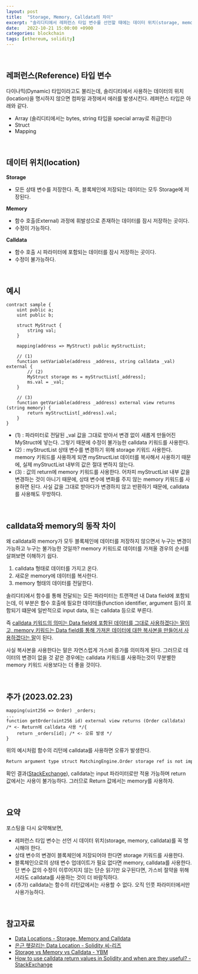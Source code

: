 ```yaml
---
layout: post
title:  "Storage, Memory, Calldata의 차이" 
excerpt: "솔리디티에서 레퍼런스 타입 변수를 선언할 때에는 데이터 위치(storage, memory, calldata)를 꼭 명시해야 한다. 상태 변수의 변경이 블록체인에 저장되어야 한다면 storage 키워드를 사용하고, 블록체인으로의 상태 변수 업데이트가 필요 없다면 memory, calldata를 사용한다. 단 변수 값의 수정이 이루어지지 않는 단순 읽기만 요구된다면, 가스비 절약을 위해서라도 calldata를 사용하는 것이 더 바람직하다."
date:   2022-10-21 15:00:00 +0900
categories: blockchain
tags: [ethereum, solidity]
---
```


<br>

## 레퍼런스(Reference) 타입 변수

다이나믹(Dynamic) 타입이라고도 불리는데, 솔리디티에서 사용하는 데이터의 위치(location)을 명시하지 않으면 컴파일 과정에서 에러를 발생시킨다. 레퍼런스 타입은 아래와 같다.

- Array (솔리디티에서는 bytes, string 타입을 special array로 취급한다)
- Struct
- Mapping 

<br>

## 데이터 위치(location)

**Storage**
- 모든 상태 변수를 저장한다. 즉, 블록체인에 저장되는 데이터는 모두 Storage에 저장된다.

**Memory**
- 함수 호출(External) 과정에 휘발성으로 존재하는 데이터를 잠시 저장하는 곳이다.
- 수정이 가능하다.

**Calldata**
- 함수 호출 시 파라미터에 포함되는 데이터를 잠시 저장하는 곳이다. 
- 수정이 불가능하다.

<br>

## 예시

```solidity
contract sample {
    uint public a;
    uint public b;

    struct MyStruct {        
        string val;
    }

    mapping(address => MyStruct) public myStructList;

    // (1)
    function setVariable(address _address, string calldata _val) external {
        // (2) 
        MyStruct storage ms = myStructList[_address];
        ms.val = _val;
    }

    // (3)
    function getVariable(address _address) external view returns (string memory) {
        return myStructList[_address].val;
    }
}
```

- (1) : 파라미터로 전달된 _val 값을 그대로 받아서 변경 없이 새롭게 만들어진 MyStruct에 넣는다. 그렇기 때문에 수정이 불가능한 calldata 키워드를 사용한다.
- (2) : myStructList 상태 변수를 변경하기 위해 storage 키워드 사용한다. memory 키워드를 사용하게 되면 myStructList 데이터를 복사해서 사용하기 때문에, 실제 myStructList 내부의 값은 절대 변하지 않는다.
- (3) : 값의 return에 memory 키워드를 사용한다. 어차피 myStructList 내부 값을 변경하는 것이 아니기 때문에, 상태 변수에 변화를 주지 않는 memory 키워드를 사용하면 된다. 사실 값을 그대로 받아다가 변경하지 않고 반환하기 때문에, calldata를 사용해도 무방하다.

<br>

## calldata와 memory의 동작 차이

왜 calldata와 memory가 모두 블록체인에 데이터를 저장하지 않으면서 누구는 변경이 가능하고 누구는 불가능한 것일까? memory 키워드로 데이터를 가져올 경우의 순서를 살펴보면 이해하기 쉽다.

1. calldata 형태로 데이터를 가지고 온다.
2. 새로운 memory에 데이터를 복사한다.
3. memory 형태의 데이터를 전달한다.

솔리디티에서 함수를 통해 전달되는 모든 파라미터는 트랜잭션 내 Data field에 포함되는데, 이 부분은 함수 호출에 필요한 데이터들(function identifier, argument 등)이 포함되기 떄문에 일반적으로 input data, 또는 calldata 등으로 부른다.

즉 <u>calldata 키워드의 의미는 Data field에 포함된 데이터를 그대로 사용하겠다는 말이고, memory 키워드는 Data field를 통해 가져온 데이터에 대한 복사본을 만들어서 사용하겠다는 말</u>이 된다.

사실 복사본을 사용한다는 말은 자연스럽게 가스비 증가를 의미하게 된다. 그러므로 데이터의 변경이 없을 것 같은 경우에는 calldata 키워드를 사용하는것이 무분별한 memory 키워드 사용보다는 더 좋을 것이다.

<br>

## 추가 (2023.02.23)

```solidity
mapping(uint256 => Order) _orders;
...
function getOrder(uint256 id) external view returns (Order calldata) /* <- Return에 calldata 사용 */{
    return _orders[id]; /* <- 오류 발생 */
}
```

위의 예시처럼 함수의 리턴에 calldata를 사용하면 오류가 발생한다.

```sh
Return argument type struct MatchingEngine.Order storage ref is not implicitly convertible to expected type (type of first return variable) struct MatchingEngine.Order calldata.
```

확인 결과([StackExchange](https://ethereum.stackexchange.com/questions/117770/how-to-use-calldata-return-values-in-solidity-and-when-are-they-useful)), calldata는 input 파라미터로만 적용 가능하며 return 값에서는 사용이 불가능하다. 그러므로 Return 값에서는 memory를 사용하자.

<br>


## 요약

포스팅을 다시 요약해보면,
- 레퍼런스 타입 변수는 선언 시 데이터 위치(storage, memory, calldata)를 꼭 명시해야 한다.
- 상태 변수의 변경이 블록체인에 저장되어야 한다면 storage 키워드를 사용한다.
- 블록체인으로의 상태 변수 업데이트가 필요 없다면 memory, calldata를 사용한다. 단 변수 값의 수정이 이루어지지 않는 단순 읽기만 요구된다면, 가스비 절약을 위해서라도 calldata를 사용하는 것이 더 바람직하다.
- (추가) calldata는 함수의 리턴값에서는 사용할 수 없다. 오직 인풋 파라미터에서만 사용가능하다.

<br>

## 참고자료

- [Data Locations - Storage, Memory and Calldata](https://solidity-by-example.org/data-locations/)
- [은근 헷갈리는 Data Location - Solidity 씨-리즈](https://medium.com/@aiden.p/solidity-%EC%94%A8-%EB%A6%AC%EC%A6%88-%EC%9D%80%EA%B7%BC-%ED%97%B7%EA%B0%88%EB%A6%AC%EB%8A%94-data-location-2690cefb72db)
- [Storage vs Memory vs Calldata - YBM](https://medium.com/coinmonks/solidity-storage-vs-memory-vs-calldata-8c7e8c38bce)
- [How to use calldata return values in Solidity and when are they useful? - StackExchange](https://ethereum.stackexchange.com/questions/117770/how-to-use-calldata-return-values-in-solidity-and-when-are-they-useful)
